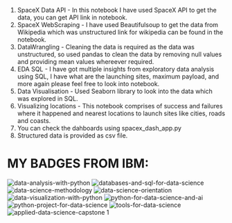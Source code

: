 1. SpaceX Data API - In this notebook I have used SpaceX API to get the data, you can get API link in notebook.
2. SpaceX WebScraping - I have used Beautifulsoup to get the data from Wikipedia which was unstructured link for wikipedia can be found in the notebook.
3. DataWrangling - Cleaning the data is required as the data was unstructured, so used pandas to clean the data by removing null values and providing mean values whereever required.
4. EDA SQL - I have got multiple insights from exploratory data analysis using SQL, I have what are the launching sites, maximum payload, and more again please feel free to look into notebook.
5. Data Visualisation - Used Seaborn library to look into the data which was explored in SQL.
6. Visualizing locations - This notebook comprises of success and failures where it happened and nearest locations to launch sites like cities, roads and coasts.
7. You can check the dahboards using spacex_dash_app.py
8. Structured data is provided as csv file.

# MY BADGES FROM IBM:



![data-analysis-with-python](https://user-images.githubusercontent.com/50511545/230437396-089f22e2-cde5-4fb6-acce-e458a9cb2132.png)
![databases-and-sql-for-data-science](https://user-images.githubusercontent.com/50511545/230437404-aa0aac3d-91b9-4acf-a2f9-7c49d29bf329.png)
![data-science-methodology](https://user-images.githubusercontent.com/50511545/230437406-6f13ac1e-3fd7-4491-a504-ab45eea9e748.png)
![data-science-orientation](https://user-images.githubusercontent.com/50511545/230437411-34d6da36-64b9-4447-8b10-3bdde9a4bbac.png)
![data-visualization-with-python](https://user-images.githubusercontent.com/50511545/230437412-c3c8a22d-8e5d-45e4-ae82-3fc8edf2f321.png)
![python-for-data-science-and-ai](https://user-images.githubusercontent.com/50511545/230437416-7b10764e-d3e6-4359-9c47-9cad9ca17e64.png)
![python-project-for-data-science](https://user-images.githubusercontent.com/50511545/230437420-c84266fb-5a2d-4891-99b6-fdf2f0d15b98.png)
![tools-for-data-science](https://user-images.githubusercontent.com/50511545/230437422-26976cbc-a1bf-4d11-bac9-89b4e5155c7f.png)
![applied-data-science-capstone 1](https://user-images.githubusercontent.com/50511545/230437425-358656f3-1e19-458d-83a2-7b283abc29ad.png)








